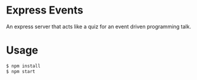 # Express Events
An express server that acts like a quiz for an event driven programming talk.

# Usage

```sh
$ npm install 
$ npm start
```
